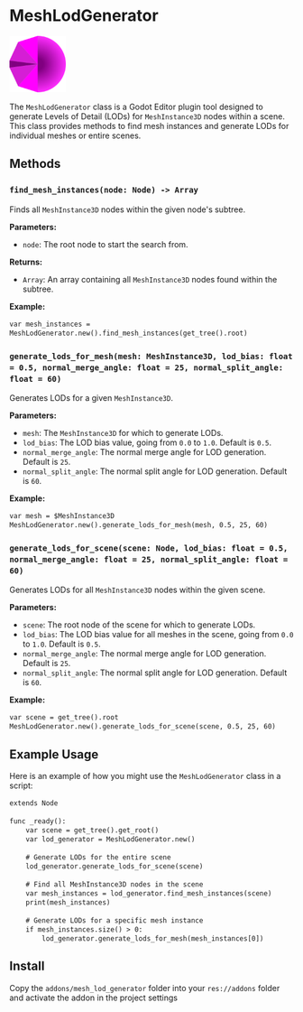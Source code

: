 
# MeshLodGenerator
<img src="icon.png" alt="meshLodGenerator logo: a purple sphere with the right side smooth and the left side simplified" width="100"/>

The `MeshLodGenerator` class is a Godot Editor plugin tool designed to generate Levels of Detail (LODs) for `MeshInstance3D` nodes within a scene. This class provides methods to find mesh instances and generate LODs for individual meshes or entire scenes.

## Methods

### `find_mesh_instances(node: Node) -> Array`
Finds all `MeshInstance3D` nodes within the given node's subtree.

**Parameters:**
- `node`: The root node to start the search from.

**Returns:**
- `Array`: An array containing all `MeshInstance3D` nodes found within the subtree.

**Example:**
```gdscript
var mesh_instances = MeshLodGenerator.new().find_mesh_instances(get_tree().root)
```

### `generate_lods_for_mesh(mesh: MeshInstance3D, lod_bias: float = 0.5, normal_merge_angle: float = 25, normal_split_angle: float = 60)`
Generates LODs for a given `MeshInstance3D`.

**Parameters:**
- `mesh`: The `MeshInstance3D` for which to generate LODs.
- `lod_bias`: The LOD bias value, going from `0.0` to `1.0`. Default is `0.5`.
- `normal_merge_angle`: The normal merge angle for LOD generation. Default is `25`.
- `normal_split_angle`: The normal split angle for LOD generation. Default is `60`.

**Example:**
```gdscript
var mesh = $MeshInstance3D
MeshLodGenerator.new().generate_lods_for_mesh(mesh, 0.5, 25, 60)
```

### `generate_lods_for_scene(scene: Node, lod_bias: float = 0.5, normal_merge_angle: float = 25, normal_split_angle: float = 60)`
Generates LODs for all `MeshInstance3D` nodes within the given scene.

**Parameters:**
- `scene`: The root node of the scene for which to generate LODs.
- `lod_bias`: The LOD bias value for all meshes in the scene, going from `0.0` to `1.0`. Default is `0.5`.
- `normal_merge_angle`: The normal merge angle for LOD generation. Default is `25`.
- `normal_split_angle`: The normal split angle for LOD generation. Default is `60`.

**Example:**
```gdscript
var scene = get_tree().root
MeshLodGenerator.new().generate_lods_for_scene(scene, 0.5, 25, 60)
```

## Example Usage

Here is an example of how you might use the `MeshLodGenerator` class in a script:

```gdscript
extends Node

func _ready():
    var scene = get_tree().get_root()
    var lod_generator = MeshLodGenerator.new()
    
    # Generate LODs for the entire scene
    lod_generator.generate_lods_for_scene(scene)

    # Find all MeshInstance3D nodes in the scene
    var mesh_instances = lod_generator.find_mesh_instances(scene)
    print(mesh_instances)

    # Generate LODs for a specific mesh instance
    if mesh_instances.size() > 0:
        lod_generator.generate_lods_for_mesh(mesh_instances[0])
```

## Install

Copy the `addons/mesh_lod_generator` folder into your `res://addons` folder and activate the addon in the project settings
